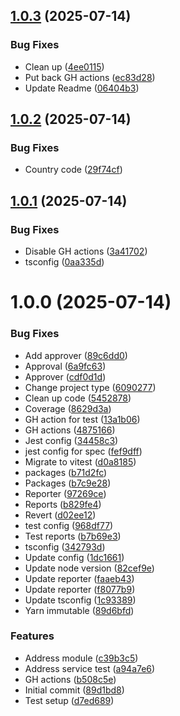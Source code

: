 ## [1.0.3](https://github.com/rohithart/montu-library/compare/v1.0.2...v1.0.3) (2025-07-14)


### Bug Fixes

* Clean up ([4ee0115](https://github.com/rohithart/montu-library/commit/4ee01152a1e9d4755dd1b66f95ae629e275816e4))
* Put back GH actions ([ec83d28](https://github.com/rohithart/montu-library/commit/ec83d28d3ffd13937f64741ec43348ee433d5962))
* Update Readme ([06404b3](https://github.com/rohithart/montu-library/commit/06404b328e31277e794a4d9904689594645ac9b5))

## [1.0.2](https://github.com/rohithart/montu-library/compare/v1.0.1...v1.0.2) (2025-07-14)


### Bug Fixes

* Country code ([29f74cf](https://github.com/rohithart/montu-library/commit/29f74cfa653701011ae23101cb72b9080d31aa5a))

## [1.0.1](https://github.com/rohithart/montu-library/compare/v1.0.0...v1.0.1) (2025-07-14)


### Bug Fixes

* Disable GH actions ([3a41702](https://github.com/rohithart/montu-library/commit/3a417029946b76da175b2af86b95917d6a7e1d59))
* tsconfig ([0aa335d](https://github.com/rohithart/montu-library/commit/0aa335d64ab851a9b778043906d675ad1f0ec089))

# 1.0.0 (2025-07-14)


### Bug Fixes

* Add approver ([89c6dd0](https://github.com/rohithart/montu-library/commit/89c6dd07db018d6d72fa2f5de716d14e2a325e8a))
* Approval ([6a9fc63](https://github.com/rohithart/montu-library/commit/6a9fc6396c019f653e3de021fe283c8bfcfc0692))
* Approver ([cdf0d1d](https://github.com/rohithart/montu-library/commit/cdf0d1d73a944e2ad511d5b41d8a42cf4490d474))
* Change project type ([6090277](https://github.com/rohithart/montu-library/commit/609027720b970cd818a3fdfc8713e10236f19bdd))
* Clean up code ([5452878](https://github.com/rohithart/montu-library/commit/545287889510185e9a4e499af4b1bfd31e2d8ca0))
* Coverage ([8629d3a](https://github.com/rohithart/montu-library/commit/8629d3a8d58b133c7c9fef6525a3eea47e3c52bf))
* GH action for test ([13a1b06](https://github.com/rohithart/montu-library/commit/13a1b061e8a5099c63c4a4a8fd874f2a21654eeb))
* GH actions ([4875166](https://github.com/rohithart/montu-library/commit/4875166c37f5709bfbbcb104e719a46f09fadef7))
* Jest config ([34458c3](https://github.com/rohithart/montu-library/commit/34458c3a9e22938e9898bfdacfae67c3e9de9fe9))
* jest config for spec ([fef9dff](https://github.com/rohithart/montu-library/commit/fef9dff243181fbb8ced179e3b4c62e204ec62ad))
* Migrate to vitest ([d0a8185](https://github.com/rohithart/montu-library/commit/d0a8185828145c53cc8d019483bee3198d9e5de3))
* packages ([b71d2fc](https://github.com/rohithart/montu-library/commit/b71d2fcf5af3f3db87f18b0af57b41816e2a4639))
* Packages ([b7c9e28](https://github.com/rohithart/montu-library/commit/b7c9e289cbd1854fcc201899504a33f9433cb250))
* Reporter ([97269ce](https://github.com/rohithart/montu-library/commit/97269ce5b8233c7e61fa5f53d09a7c1fa6fe72f6))
* Reports ([b829fe4](https://github.com/rohithart/montu-library/commit/b829fe4bff0ed8494ec96e7ae220664c4987767b))
* Revert ([d02ee12](https://github.com/rohithart/montu-library/commit/d02ee1229d77a92f4a2ca353d533c0e12d582ea9))
* test config ([968df77](https://github.com/rohithart/montu-library/commit/968df77dcd2f22daa3cf74b550e3278b29b5377e))
* Test reports ([b7b69e3](https://github.com/rohithart/montu-library/commit/b7b69e34ec3a0c9afb347d047519150ce0f524af))
* tsconfig ([342793d](https://github.com/rohithart/montu-library/commit/342793da97f320038f84d66d9113f3fece9bfe17))
* Update config ([1dc1661](https://github.com/rohithart/montu-library/commit/1dc1661f0055d3568a9db9129c91dfd15354d24e))
* Update node version ([82cef9e](https://github.com/rohithart/montu-library/commit/82cef9e1e902fe4eb6dec06d6b98268a2e5b699e))
* Update reporter ([faaeb43](https://github.com/rohithart/montu-library/commit/faaeb43bd32c58e2a79c1e3af77ea72762f8155e))
* Update reporter ([f8077b9](https://github.com/rohithart/montu-library/commit/f8077b97119d60e3b23830993a98d46401620b9f))
* Update tsconfig ([1c93389](https://github.com/rohithart/montu-library/commit/1c933890f9a3b84e6d7b38d686c9380d3e6060da))
* Yarn immutable ([89d6bfd](https://github.com/rohithart/montu-library/commit/89d6bfdf6e617b19b108c7800af9c2ad32959413))


### Features

* Address module ([c39b3c5](https://github.com/rohithart/montu-library/commit/c39b3c55aac4a13b9c74e3cde6d42b788ac5c2e2))
* Address service test ([a94a7e6](https://github.com/rohithart/montu-library/commit/a94a7e63382a1eee476536ba148545209b715210))
* GH actions ([b508c5e](https://github.com/rohithart/montu-library/commit/b508c5e8b628f9751de83b46aa9eee71b8c816b4))
* Initial commit ([89d1bd8](https://github.com/rohithart/montu-library/commit/89d1bd80b3f88433f86b7abcf68ec95478ac8485))
* Test setup ([d7ed689](https://github.com/rohithart/montu-library/commit/d7ed689b80f4d32c77000163dcb74acc77400a17))
